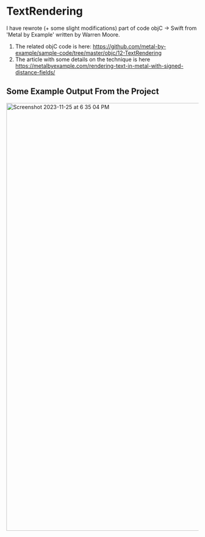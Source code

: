 # TextRendering
I have rewrote (+ some slight modifications) part of code objC -> Swift from 'Metal by Example' written by Warren Moore. 
1) The related objC code is here: https://github.com/metal-by-example/sample-code/tree/master/objc/12-TextRendering
2) The article with some details on the technique is here https://metalbyexample.com/rendering-text-in-metal-with-signed-distance-fields/

## Some Example Output From the Project
<img width="1123" alt="Screenshot 2023-11-25 at 6 35 04 PM" src="https://github.com/Jamezzzb/TextRendering/assets/147935617/9dc5bcca-9398-499d-95c0-aeb4f4164293">

